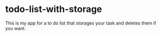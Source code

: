 # todo-list-with-storage
This is my app for a to do list that storages your task and deletes them if you want.

